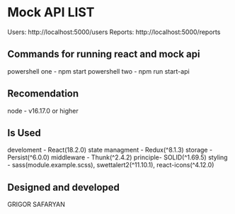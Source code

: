 # Mock API LIST
Users: http://localhost:5000/users
Reports: http://localhost:5000/reports

## Commands for running react and mock api
powershell one - npm start
powershell two - npm run start-api

## Recomendation
node - v16.17.0 or higher

## Is Used
develoment - React(18.2.0)
state managment - Redux(^8.1.3)
storage - Persist(^6.0.0)
middleware - Thunk(^2.4.2)
principle- SOLID(^1.69.5)
styling - sass(module.example.scss), swettalert2(^11.10.1), react-icons(^4.12.0)

## Designed and developed
GRIGOR SAFARYAN
